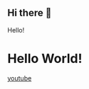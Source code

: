 ## Hi there 👋


<html>
<head>Hello!</head>
<h1> Hello World! </h1>
<a href = "www.youtube.com">youtube</a>
</html>
